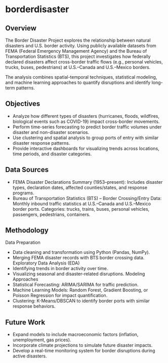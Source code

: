 # borderdisaster

## Overview
The Border Disaster Project explores the relationship between natural disasters and U.S. border activity. Using publicly available datasets from FEMA (Federal Emergency Management Agency) and the Bureau of Transportation Statistics (BTS), this project investigates how federally declared disasters affect cross-border traffic flows (e.g., personal vehicles, trucks, buses, pedestrians) at U.S.–Canada and U.S.–Mexico borders.

The analysis combines spatial-temporal techniques, statistical modeling, and machine learning approaches to quantify disruptions and identify long-term patterns.

## Objectives
- Analyze how different types of disasters (hurricanes, floods, wildfires, biological events such as COVID-19) impact cross-border movements.
- Perform time-series forecasting to predict border traffic volumes under disaster and non-disaster scenarios.
- Use clustering and spatial analysis to group ports of entry with similar disaster response patterns.
- Provide interactive dashboards for visualizing trends across locations, time periods, and disaster categories.

## Data Sources
- FEMA Disaster Declarations Summary (1953–present):  Includes disaster types, declaration dates, affected counties/states, and response programs.
- Bureau of Transportation Statistics (BTS) – Border Crossing/Entry Data: Monthly inbound traffic statistics at U.S.–Canada and U.S.–Mexico border ports. Categories: trucks, trains, buses, personal vehicles, passengers, pedestrians, containers.

## Methodology
Data Preparation
- Data cleaning and transformation using Python (Pandas, NumPy).
- Merging FEMA disaster records with BTS border crossing data.
Exploratory Data Analysis (EDA)
- Identifying trends in border activity over time.
- Visualizing seasonal and disaster-related disruptions.
Modeling Approaches
- Statistical Forecasting: ARIMA/SARIMA for traffic prediction.
- Machine Learning Models: Random Forest, Gradient Boosting, or Poisson Regression for impact quantification.
- Clustering: K-Means/DBSCAN to identify border ports with similar response behaviors.

## Future Work
- Expand models to include macroeconomic factors (inflation, unemployment, gas prices).
- Incorporate climate projections to simulate future disaster impacts.
- Develop a real-time monitoring system for border disruptions during active disasters.
